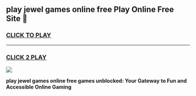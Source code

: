 
## play jewel games online free Play Online Free Site 👋
<h3>
<a href="https://download.freeplayer.one?title=play_jewel_games_online_free&ref=21F">CLICK TO PLAY</a></h3>
<hr>

<h3>
<a href="https://download.freeplayer.one?title=play_jewel_games_online_free&ref=21F">CLICK 2 PLAY</a>
  
</h3>

<a href="https://download.freeplayer.one?title=play_jewel_games_online_free&ref=21F"><img src="https://cdnb.artstation.com/p/assets/images/images/032/539/853/original/anto-thomas-button-gif.gif"></a>


**play jewel games online free games unblocked: Your Gateway to Fun and Accessible Online Gaming**
